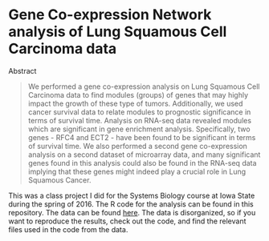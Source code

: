 # Gene Co-expression Network analysis of Lung Squamous Cell Carcinoma data
Abstract
> We performed a gene co-expression analysis on Lung Squamous Cell Carcinoma data to find modules (groups) of genes that may highly impact the growth of these type of tumors. Additionally, we used cancer survival data to relate modules to prognostic significance in terms of survival time. Analysis on RNA-seq data revealed modules which are significant in gene enrichment analysis. Specifically, two genes - RFC4 and ECT2 - have been found to be significant in terms of survival time. We also performed a second gene co-expression analysis on a second dataset of microarray data, and many significant genes found in this analysis could also be found in the RNA-seq data implying that these genes might indeed play a crucial role in Lung Squamous Cancer.

This was a class project I did for the Systems Biology course at Iowa State during the spring of 2016. The R code for the analysis can be found in this repository. The data can be found [here](https://www.dropbox.com/sh/qzp4qsjxu9xx7pz/AABYRZgm0FRdEREKyiOjTJ3Ra?dl=0). The data is disorganized, so if you want to reproduce the results, check out the code, and find the relevant files used in the code from the data.
